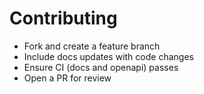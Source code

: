 # Contributing

- Fork and create a feature branch
- Include docs updates with code changes
- Ensure CI (docs and openapi) passes
- Open a PR for review